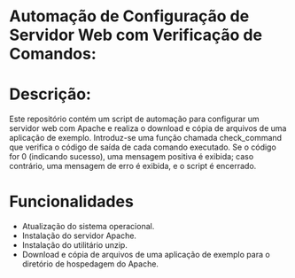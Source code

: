 # Automação de Configuração de Servidor Web com Verificação de Comandos:

# Descrição:
Este repositório contém um script de automação para configurar um servidor web com Apache e realiza o download e cópia de arquivos de uma aplicação de exemplo.
Introduz-se uma função chamada check_command que verifica o código de saída de cada comando executado. Se o código for 0 (indicando sucesso), uma mensagem positiva é exibida; caso contrário, uma mensagem de erro é exibida, e o script é encerrado.

# Funcionalidades
- Atualização do sistema operacional.
- Instalação do servidor Apache.
- Instalação do utilitário unzip.
- Download e cópia de arquivos de uma aplicação de exemplo para o diretório de hospedagem do Apache.
